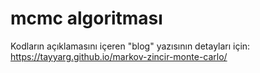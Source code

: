 # mcmc algoritması 

Kodların açıklamasını içeren "blog" yazısının detayları için: https://tayyarg.github.io/markov-zincir-monte-carlo/ 
